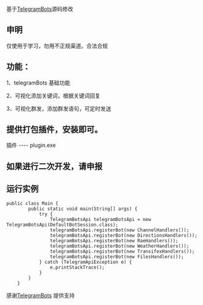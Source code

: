 基于[TelegramBots]('https://github.com/rubenlagus/TelegramBots)源码修改

## 申明
   仅使用于学习，勿用不正规渠道。合法合规

## 功能：
   1、telegramBots 基础功能

   2、可视化添加关键词，根据关键词回复

   3、可视化群发，添加群发语句，可定时发送

## 提供打包插件，安装即可。
   插件 ---- plugin.exe

## 如果进行二次开发，请申报


## 运行实例

```
public class Main {
        public static void main(String[] args) {
            try {
                TelegramBotsApi telegramBotsApi = new TelegramBotsApi(DefaultBotSession.class);
                telegramBotsApi.registerBot(new ChannelHandlers());
                telegramBotsApi.registerBot(new DirectionsHandlers());
                telegramBotsApi.registerBot(new RaeHandlers());
                telegramBotsApi.registerBot(new WeatherHandlers());
                telegramBotsApi.registerBot(new TransifexHandlers());
                telegramBotsApi.registerBot(new FilesHandlers());
            } catch (TelegramApiException e) {
                e.printStackTrace();
            }
        }
    }
```

感谢[TelegramBots]('https://github.com/rubenlagus/TelegramBots) 提供支持